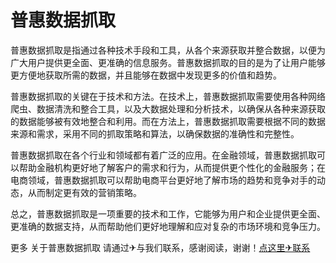 # 普惠数据抓取

普惠数据抓取是指通过各种技术手段和工具，从各个来源获取并整合数据，以便为广大用户提供更全面、更准确的信息服务。普惠数据抓取的目的是为了让用户能够更方便地获取所需的数据，并且能够在数据中发现更多的价值和趋势。

普惠数据抓取的关键在于技术和方法。在技术上，普惠数据抓取需要使用各种网络爬虫、数据清洗和整合工具，以及大数据处理和分析技术，以确保从各种来源获取的数据能够被有效地整合和利用。而在方法上，普惠数据抓取需要根据不同的数据来源和需求，采用不同的抓取策略和算法，以确保数据的准确性和完整性。

普惠数据抓取在各个行业和领域都有着广泛的应用。在金融领域，普惠数据抓取可以帮助金融机构更好地了解客户的需求和行为，从而提供更个性化的金融服务；在电商领域，普惠数据抓取可以帮助电商平台更好地了解市场的趋势和竞争对手的动态，从而制定更有效的营销策略。

总之，普惠数据抓取是一项重要的技术和工作，它能够为用户和企业提供更全面、更准确的数据支持，从而帮助他们更好地理解和应对复杂的市场环境和竞争压力。

更多 关于普惠数据抓取 请通过✈与我们联系，感谢阅读，谢谢！[点这里✈联系](https://abc.k02.cc)